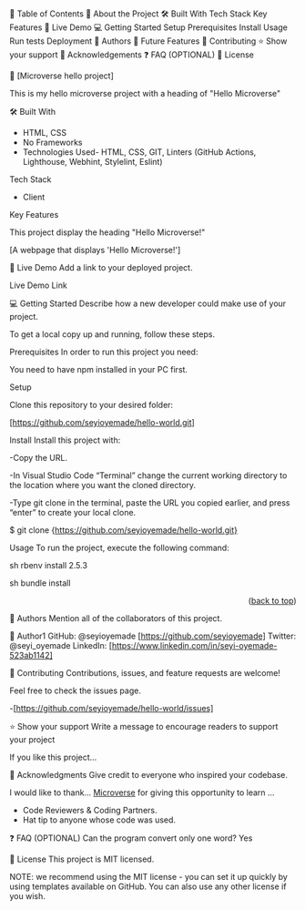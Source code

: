 📗 Table of Contents
📖 About the Project
🛠 Built With
Tech Stack
Key Features
🚀 Live Demo
💻 Getting Started
Setup
Prerequisites
Install
Usage
Run tests
Deployment
👥 Authors
🔭 Future Features
🤝 Contributing
⭐️ Show your support
🙏 Acknowledgements
❓ FAQ (OPTIONAL)
📝 License


📖 [Microverse hello project]

This is my hello microverse project with a heading of "Hello Microverse"


🛠 Built With

- HTML, CSS
- No Frameworks
- Technologies Used- HTML, CSS, GIT, Linters (GitHub Actions, Lighthouse, Webhint, Stylelint, Eslint)


Tech Stack

- Client

Key Features

This project display the heading "Hello Microverse!"

[A webpage that displays 'Hello Microverse!']


🚀 Live Demo
Add a link to your deployed project.

Live Demo Link


💻 Getting Started
Describe how a new developer could make use of your project.

To get a local copy up and running, follow these steps.

Prerequisites
In order to run this project you need:

You need to have npm installed in your PC first.


Setup

Clone this repository to your desired folder:

[https://github.com/seyioyemade/hello-world.git]

Install
Install this project with:

-Copy the URL.

-In Visual Studio Code “Terminal” change the current working directory to the location where you want the cloned directory.

-Type git clone in the terminal, paste the URL you copied earlier, and press “enter” to create your local clone.

$ git clone {https://github.com/seyioyemade/hello-world.git}


Usage
To run the project, execute the following command:

sh
 rbenv install 2.5.3

sh
 bundle install


<p align="right">(<a href="#readme-top">back to top</a>)</p>


👥 Authors
Mention all of the collaborators of this project.

👤 Author1
GitHub: @seyioyemade [https://github.com/seyioyemade]
Twitter: @seyi_oyemade
LinkedIn: [https://www.linkedin.com/in/seyi-oyemade-523ab1142]


🤝 Contributing
Contributions, issues, and feature requests are welcome!

Feel free to check the issues page.

-[https://github.com/seyioyemade/hello-world/issues]


⭐️ Show your support
Write a message to encourage readers to support your project

If you like this project...


🙏 Acknowledgments
Give credit to everyone who inspired your codebase.

I would like to thank... [Microverse](https://www.microverse.org/) for giving this opportunity to learn ...
- Code Reviewers & Coding Partners.
- Hat tip to anyone whose code was used.


❓ FAQ (OPTIONAL)
Can the program convert only one word?
Yes


📝 License
This project is MIT licensed.

NOTE: we recommend using the MIT license - you can set it up quickly by using templates available on GitHub. You can also use any other license if you wish.
